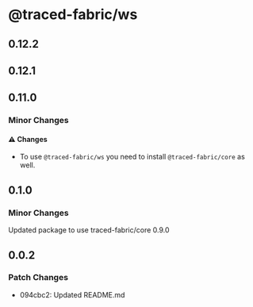 # @traced-fabric/ws

## 0.12.2

## 0.12.1

## 0.11.0

### Minor Changes

#### ⚠️ Changes

- To use `@traced-fabric/ws` you need to install `@traced-fabric/core` as well.

## 0.1.0

### Minor Changes

Updated package to use traced-fabric/core 0.9.0

## 0.0.2

### Patch Changes

- 094cbc2: Updated README.md
